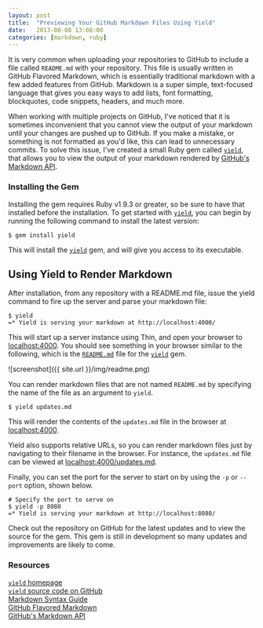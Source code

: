 ```yaml
---
layout: post
title:  "Previewing Your GitHub Markdown Files Using Yield"
date:   2013-08-08 13:08:00
categories: [markdown, ruby]
---
```


It is very common when uploading your repositories to GitHub to include a file called `README.md` with your repository. This file is usually written in GitHub Flavored Markdown, which is essentially traditional markdown with a few added features from GitHub. Markdown is a super simple, text-focused language that gives you easy ways to add lists, font formatting, blockquotes, code snippets, headers, and much more.

When working with multiple projects on GitHub, I've noticed that it is sometimes inconvenient that you cannot view the output of your markdown until your changes are pushed up to GitHub. If you make a mistake, or something is not formatted as you'd like, this can lead to unnecessary commits. To solve this issue, I've created a small Ruby gem called [`yield`](http://caseyscarborough.github.io/yield), that allows you to view the output of your markdown rendered by [GitHub's Markdown API](http://developer.github.com/v3/markdown/). 

### Installing the Gem

Installing the gem requires Ruby v1.9.3 or greater, so be sure to have that installed before the installation. To get started with [`yield`](http://caseyscarborough.github.io/yield), you can begin by running the following command to install the latest version:

<pre class="no-highlight"><code><span class="dollar">$</span> gem install yield</code></pre>

This will install the [`yield`](http://caseyscarborough.github.io/yield) gem, and will give you access to its executable.

## Using Yield to Render Markdown

After installation, from any repository with a README.md file, issue the yield command to fire up the server and parse your markdown file:

<pre class="no-highlight"><code><span class="dollar">$</span> yield
=* Yield is serving your markdown at http://localhost:4000/
</code></pre>

This will start up a server instance using Thin, and open your browser to [localhost:4000](http://localhost:4000). You should see something in your browser similar to the following, which is the [`README.md`](https://github.com/caseyscarborough/yield/blob/master/README.md) file for the [`yield`](http://caseyscarborough.github.io/yield) gem.

![screenshot]({{ site.url }}/img/readme.png)

You can render markdown files that are not named `README.md` by specifying the name of the file as an argument to `yield`.

<pre class="no-highlight"><code><span class="dollar">$</span> yield updates.md</code></pre>

This will render the contents of the `updates.md` file in the browser at [localhost:4000](http://localhost:4000).

Yield also supports relative URLs, so you can render markdown files just by navigating to their filename in the browser. For instance, the `updates.md` file can be viewed at [localhost:4000/updates.md](localhost:4000/updates.md).

Finally, you can set the port for the server to start on by using the `-p` or `--port` option, shown below.

<pre class="no-highlight"><code><span class="dollar"># Specify the port to serve on
$</span> yield -p 8080
=* Yield is serving your markdown at http://localhost:8080/
</code></pre>

Check out the repository on GitHub for the latest updates and to view the source for the gem. This gem is still in development so many updates and improvements are likely to come.

### Resources

[`yield` homepage](http://caseyscarborough.github.io/yield)<br />
[`yield` source code on GitHub](https://github.com/caseyscarborough/yield)<br />
[Markdown Syntax Guide](http://daringfireball.net/projects/markdown/syntax)<br />
[GitHub Flavored Markdown](https://help.github.com/articles/github-flavored-markdown)<br />
[GitHub's Markdown API](http://developer.github.com/v3/markdown/)<br />